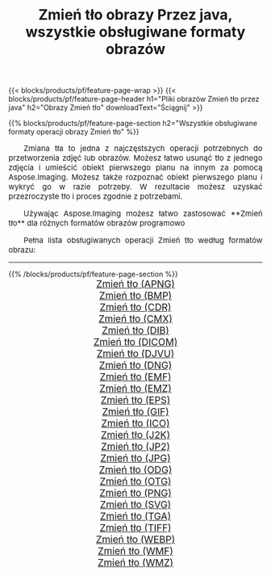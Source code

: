 ﻿---
title: Zmień tło obrazy Przez java, wszystkie obsługiwane formaty obrazów 
weight: 3920
url: /pl/java/change-background/ 
lang: pl
langdirlevel: 2
locales: zh-hans,ja,it,ru,de,es,fr,nl,id,lt,pl,pt,vi,tr,ko,zh-hant,ar,hi,th,sv,cs,uk,he
description: Używając Aspose.Imaging możesz łatwo Zmień tło obrazy Via java
---

{{< blocks/products/pf/feature-page-wrap >}}
{{< blocks/products/pf/feature-page-header h1="Pliki obrazów Zmień tło przez java" h2="Obrazy Zmień tło" downloadText="Ściągnij" >}}


{{% blocks/products/pf/feature-page-section  h2="Wszystkie obsługiwane formaty operacji obrazy Zmień tło" %}}
<p align="justify" style="text-indent:2em;font-size:15px;">
Zmiana tła to jedna z najczęstszych operacji potrzebnych do przetworzenia zdjęć lub obrazów. Możesz łatwo usunąć tło z jednego zdjęcia i umieścić obiekt pierwszego planu na innym za pomocą Aspose.Imaging. Możesz także rozpoznać obiekt pierwszego planu i wykryć go w razie potrzeby. W rezultacie możesz uzyskać przezroczyste tło i proces zgodnie z potrzebami.
</p>
<p align="justify" style="text-indent:2em;font-size:15px;">
Używając Aspose.Imaging możesz łatwo zastosować **Zmień tło** dla różnych formatów obrazów programowo
</p>
<p align="justify" style="text-indent:2em;font-size:15px;">
Pełna lista obsługiwanych operacji Zmień tło według formatów obrazu:
</p>
<hr/>
{{% /blocks/products/pf/feature-page-section %}}
<div class="container-fluid productfamilypage bg-gray">
    <div class="convertypes bg-gray agp-content section">
        <div class="container">
		<div class="row other-converters" style="gap: 10px;font-size: 19px;text-align:center;">
		    <div class='col-md-2 other-converter remove-lp remove-rp'><a href="/imaging/pl/java/change-background/apng/" style="padding:15px;">Zmień tło (APNG)</a></div><div class='col-md-2 other-converter remove-lp remove-rp'><a href="/imaging/pl/java/change-background/bmp/" style="padding:15px;">Zmień tło (BMP)</a></div><div class='col-md-2 other-converter remove-lp remove-rp'><a href="/imaging/pl/java/change-background/cdr/" style="padding:15px;">Zmień tło (CDR)</a></div><div class='col-md-2 other-converter remove-lp remove-rp'><a href="/imaging/pl/java/change-background/cmx/" style="padding:15px;">Zmień tło (CMX)</a></div><div class='col-md-2 other-converter remove-lp remove-rp'><a href="/imaging/pl/java/change-background/dib/" style="padding:15px;">Zmień tło (DIB)</a></div><div class='col-md-2 other-converter remove-lp remove-rp'><a href="/imaging/pl/java/change-background/dicom/" style="padding:15px;">Zmień tło (DICOM)</a></div><div class='col-md-2 other-converter remove-lp remove-rp'><a href="/imaging/pl/java/change-background/djvu/" style="padding:15px;">Zmień tło (DJVU)</a></div><div class='col-md-2 other-converter remove-lp remove-rp'><a href="/imaging/pl/java/change-background/dng/" style="padding:15px;">Zmień tło (DNG)</a></div><div class='col-md-2 other-converter remove-lp remove-rp'><a href="/imaging/pl/java/change-background/emf/" style="padding:15px;">Zmień tło (EMF)</a></div><div class='col-md-2 other-converter remove-lp remove-rp'><a href="/imaging/pl/java/change-background/emz/" style="padding:15px;">Zmień tło (EMZ)</a></div><div class='col-md-2 other-converter remove-lp remove-rp'><a href="/imaging/pl/java/change-background/eps/" style="padding:15px;">Zmień tło (EPS)</a></div><div class='col-md-2 other-converter remove-lp remove-rp'><a href="/imaging/pl/java/change-background/gif/" style="padding:15px;">Zmień tło (GIF)</a></div><div class='col-md-2 other-converter remove-lp remove-rp'><a href="/imaging/pl/java/change-background/ico/" style="padding:15px;">Zmień tło (ICO)</a></div><div class='col-md-2 other-converter remove-lp remove-rp'><a href="/imaging/pl/java/change-background/j2k/" style="padding:15px;">Zmień tło (J2K)</a></div><div class='col-md-2 other-converter remove-lp remove-rp'><a href="/imaging/pl/java/change-background/jp2/" style="padding:15px;">Zmień tło (JP2)</a></div><div class='col-md-2 other-converter remove-lp remove-rp'><a href="/imaging/pl/java/change-background/jpg/" style="padding:15px;">Zmień tło (JPG)</a></div><div class='col-md-2 other-converter remove-lp remove-rp'><a href="/imaging/pl/java/change-background/odg/" style="padding:15px;">Zmień tło (ODG)</a></div><div class='col-md-2 other-converter remove-lp remove-rp'><a href="/imaging/pl/java/change-background/otg/" style="padding:15px;">Zmień tło (OTG)</a></div><div class='col-md-2 other-converter remove-lp remove-rp'><a href="/imaging/pl/java/change-background/png/" style="padding:15px;">Zmień tło (PNG)</a></div><div class='col-md-2 other-converter remove-lp remove-rp'><a href="/imaging/pl/java/change-background/svg/" style="padding:15px;">Zmień tło (SVG)</a></div><div class='col-md-2 other-converter remove-lp remove-rp'><a href="/imaging/pl/java/change-background/tga/" style="padding:15px;">Zmień tło (TGA)</a></div><div class='col-md-2 other-converter remove-lp remove-rp'><a href="/imaging/pl/java/change-background/tiff/" style="padding:15px;">Zmień tło (TIFF)</a></div><div class='col-md-2 other-converter remove-lp remove-rp'><a href="/imaging/pl/java/change-background/webp/" style="padding:15px;">Zmień tło (WEBP)</a></div><div class='col-md-2 other-converter remove-lp remove-rp'><a href="/imaging/pl/java/change-background/wmf/" style="padding:15px;">Zmień tło (WMF)</a></div><div class='col-md-2 other-converter remove-lp remove-rp'><a href="/imaging/pl/java/change-background/wmz/" style="padding:15px;">Zmień tło (WMZ)</a></div>
                </div>
        </div>
    </div>
</div>
<br/>
